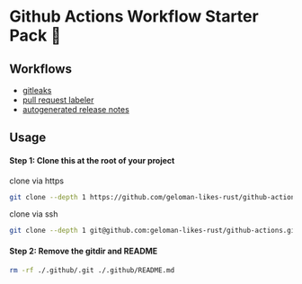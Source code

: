 # Github Actions Workflow Starter Pack 🚀

## Workflows

- [gitleaks](workflows/gitleaks.yaml)
- [pull request labeler](workflows/labeler.yaml)
- [autogenerated release notes](workflows/release.yaml)

## Usage

#### Step 1: Clone this at the root of your project

clone via https
```sh
git clone --depth 1 https://github.com/geloman-likes-rust/github-actions ./.github
```

clone via ssh
```sh
git clone --depth 1 git@github.com:geloman-likes-rust/github-actions.git ./.github
```

#### Step 2: Remove the gitdir and README
```sh
rm -rf ./.github/.git ./.github/README.md
```
